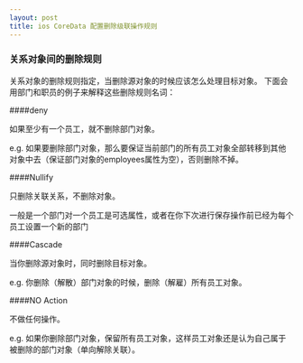 ```yaml
---
layout: post
title: ios CoreData 配置删除级联操作规则
---
```


### 关系对象间的删除规则

关系对象的删除规则指定，当删除源对象的时候应该怎么处理目标对象。
下面会用部门和职员的例子来解释这些删除规则名词：

####deny

如果至少有一个员工，就不删除部门对象。

e.g. 如果要删除部门对象，那么要保证当前部门的所有员工对象全部转移到其他对象中去（保证部门对象的employees属性为空），否则删除不掉。

####Nullify

只删除关联关系，不删除对象。

一般是一个部门对一个员工是可选属性，或者在你下次进行保存操作前已经为每个员工设置一个新的部门

####Cascade

当你删除源对象时，同时删除目标对象。

e.g. 你删除（解散）部门对象的时候，删除（解雇）所有员工对象。

####NO Action

不做任何操作。

e.g. 如果你删除部门对象，保留所有员工对象，这样员工对象还是认为自己属于被删除的部门对象（单向解除关联）。

